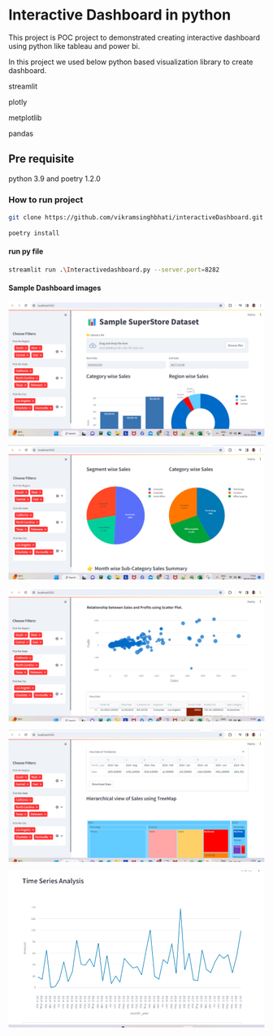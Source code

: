 # Interactive Dashboard in python 
This project is POC project to demonstrated creating interactive dashboard using python like tableau and power bi. 

In this project we used below python based visualization library to create dashboard.

streamlit

plotly

metplotlib

pandas

## Pre requisite

python 3.9 and poetry 1.2.0

### How to run project 

```bash
git clone https://github.com/vikramsinghbhati/interactiveDashboard.git
```

```bash
poetry install
```
#### run py file 
```bash
streamlit run .\Interactivedashboard.py --server.port=8282
```

#### Sample Dashboard images

![Alt text](https://github.com/vikramsinghbhati/interactiveDashboard/blob/master/resources/filter_part.png)

![Alt text](https://github.com/vikramsinghbhati/interactiveDashboard/blob/master/resources/segmentwise.png)

![Alt text](https://github.com/vikramsinghbhati/interactiveDashboard/blob/master/resources/scatterplot.png)

![Alt text](https://github.com/vikramsinghbhati/interactiveDashboard/blob/master/resources/timeserise_data_tree.png)

![Alt text](https://github.com/vikramsinghbhati/interactiveDashboard/blob/master/resources/timeserise_graph.png)











